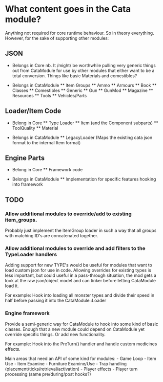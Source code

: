 ﻿# What content goes in the Cata module?

Anything not required for core runtime behaviour. So in theory everything. However, for the sake of supporting other modules:

## JSON

* Belongs in Core
nb. It /might/ be worthwhile pulling very generic things out from CataModule for use by
other modules that either want to be a total conversion. Things like basic Materials and comestibles?

* Belongs in CataModule
** Item Groups 
** Ammo
** Armours
** Book
** Classes
** Comestibles
** Generic
** Gun
** GunMod
** Magazine
** Resources
** Tools
** Vehicles/Parts

## Loader/Item Code

* Belong in Core
** Type Loader
** Item (and the Component subparts)
** ToolQuality
** Material

* Belongs in CataModule
** LegacyLoader (Maps the existing cata json format to the internal Item format)

## Engine Parts
* Belong in Core
** Framework code

* Belongs in CataModule
** Implementation for specific features hooking into framework

## TODO

### Allow additional modules to override/add to existing item_groups.
Probably just implement the ItemGroup loader in such a way that all groups with matching ID's are concatenated together.

### Allow additional modules to override and add filters to the TypeLoader handlers
Adding support for new TYPE's would be useful for modules that want to load custom json for use in code.
Allowing overrides for existing types is less important, but could useful in a pass-through situation, the mod gets a look
at the raw json/object model and can tinker before letting CataModule load it.

For example: Hook into loading all monster types and divide their speed in half before passing it into the CataModule::Loader

### Engine framework
Provide a semi-generic way for CataModule to hook into some kind of basic classes. Enough that a new module
could depend on CataModule yet override specific things. Or add new functionality.

For example: Hook into the PreTurn() handler and handle custom medicines effects.

Main areas that need an API of some kind for modules:
	- Game Loop
	- Item Use
	- Item Examine
	- Furniture Examine/Use
	- Trap handling (placement/ticks/retrieval/activation)
	- Player effects
	- Player turn processing (same pre/during/post hooks?)